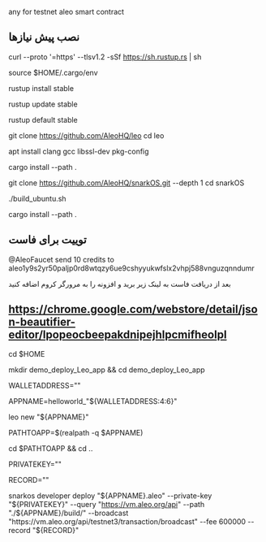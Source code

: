  any
for testnet
aleo smart contract


نصب پیش نیازها 
------------------------------------------------------------------
curl --proto '=https' --tlsv1.2 -sSf https://sh.rustup.rs | sh

source $HOME/.cargo/env

rustup install stable

rustup update stable

rustup default stable

git clone https://github.com/AleoHQ/leo
cd leo

apt install clang gcc libssl-dev pkg-config

cargo install --path .

git clone https://github.com/AleoHQ/snarkOS.git --depth 1
cd snarkOS

./build_ubuntu.sh

cargo install --path .


توییت برای فاست
------------------------------------------------------------------

@AleoFaucet send 10 credits to aleo1y9s2yr50paljp0rd8wtqzy6ue9cshyyukwfslx2vhpj588vnguzqnndumr

بعد از دریافت فاست به لینک زیر برید و افزونه را به مرورگر کروم اضافه کنید

https://chrome.google.com/webstore/detail/json-beautifier-editor/lpopeocbeepakdnipejhlpcmifheolpl
------------------------------------------------------------------

cd $HOME

mkdir demo_deploy_Leo_app && cd demo_deploy_Leo_app

WALLETADDRESS=""

APPNAME=helloworld_"${WALLETADDRESS:4:6}"

leo new "${APPNAME}"

PATHTOAPP=$(realpath -q $APPNAME)

cd $PATHTOAPP && cd ..

PRIVATEKEY=""

RECORD=""

snarkos developer deploy "${APPNAME}.aleo" --private-key "${PRIVATEKEY}" --query "https://vm.aleo.org/api" --path "./${APPNAME}/build/" --broadcast "https://vm.aleo.org/api/testnet3/transaction/broadcast" --fee 600000 --record "${RECORD}"


